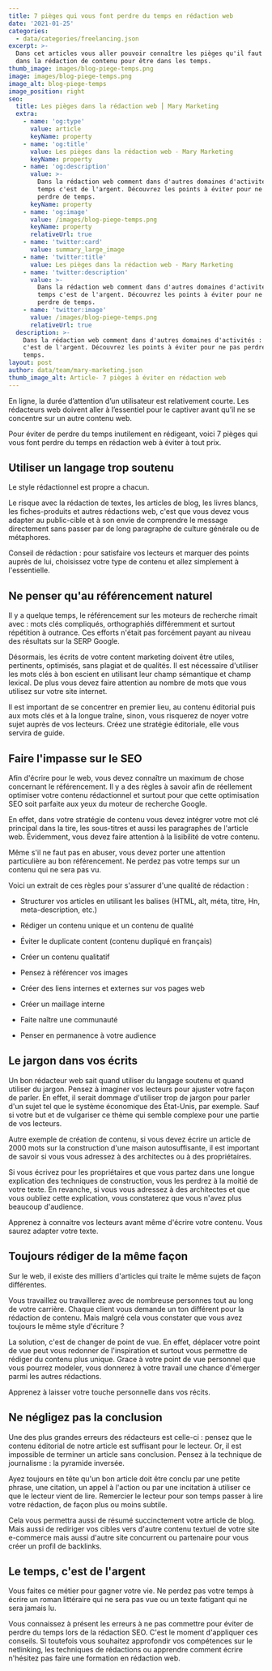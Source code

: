 ```yaml
---
title: 7 pièges qui vous font perdre du temps en rédaction web
date: '2021-01-25'
categories:
  - data/categories/freelancing.json
excerpt: >-
  Dans cet articles vous aller pouvoir connaître les pièges qu'il faut éviter
  dans la rédaction de contenu pour être dans les temps.
thumb_image: images/blog-piege-temps.png
image: images/blog-piege-temps.png
image_alt: blog-piege-temps
image_position: right
seo:
  title: Les pièges dans la rédaction web ⎮ Mary Marketing
  extra:
    - name: 'og:type'
      value: article
      keyName: property
    - name: 'og:title'
      value: Les pièges dans la rédaction web - Mary Marketing
      keyName: property
    - name: 'og:description'
      value: >-
        Dans la rédaction web comment dans d'autres domaines d'activités : le
        temps c'est de l'argent. Découvrez les points à éviter pour ne pas
        perdre de temps.
      keyName: property
    - name: 'og:image'
      value: /images/blog-piege-temps.png
      keyName: property
      relativeUrl: true
    - name: 'twitter:card'
      value: summary_large_image
    - name: 'twitter:title'
      value: Les pièges dans la rédaction web - Mary Marketing
    - name: 'twitter:description'
      value: >-
        Dans la rédaction web comment dans d'autres domaines d'activités : le
        temps c'est de l'argent. Découvrez les points à éviter pour ne pas
        perdre de temps.
    - name: 'twitter:image'
      value: /images/blog-piege-temps.png
      relativeUrl: true
  description: >-
    Dans la rédaction web comment dans d'autres domaines d'activités : le temps
    c'est de l'argent. Découvrez les points à éviter pour ne pas perdre de
    temps.
layout: post
author: data/team/mary-marketing.json
thumb_image_alt: Article- 7 pièges à éviter en rédaction web
---
```

En ligne, la durée d’attention d’un utilisateur est relativement courte. Les rédacteurs web doivent aller à l’essentiel pour le captiver avant qu’il ne se concentre sur un autre contenu web.

Pour éviter de perdre du temps inutilement en rédigeant, voici 7 pièges qui vous font perdre du temps en rédaction web à éviter à tout prix.

## Utiliser un langage trop soutenu

Le style rédactionnel est propre a chacun.

Le risque avec la rédaction de textes, les articles de blog, les livres blancs, les fiches-produits et autres rédactions web, c'est que vous devez vous adapter au public-cible et à son envie de comprendre le message directement sans passer par de long paragraphe de culture générale ou de métaphores.

Conseil de rédaction : pour satisfaire vos lecteurs et marquer des points auprès de lui, choisissez votre type de contenu et allez simplement à l'essentielle.

## Ne penser qu'au référencement naturel

Il y a quelque temps, le référencement sur les moteurs de recherche rimait avec : mots clés compliqués, orthographiés différemment et surtout répétition à outrance. Ces efforts n'était pas forcément payant au niveau des résultats sur la SERP Google.

Désormais, les écrits de votre content marketing doivent être utiles, pertinents, optimisés, sans plagiat et de qualités. Il est nécessaire d'utiliser les mots clés à bon escient en utilisant leur champ sémantique et champ lexical. De plus vous devez faire attention au nombre de mots que vous utilisez sur votre site internet.

Il est important de se concentrer en premier lieu, au contenu éditorial puis aux mots clés et à la longue traîne, sinon, vous risquerez de noyer votre sujet auprès de vos lecteurs. Créez une stratégie éditoriale, elle vous servira de guide.

## Faire l'impasse sur le SEO

Afin d'écrire pour le web, vous devez connaître un maximum de chose concernant le référencement. Il y a des règles à savoir afin de réellement optimiser votre contenu rédactionnel et surtout pour que cette optimisation SEO soit parfaite aux yeux du moteur de recherche Google.

En effet, dans votre stratégie de contenu vous devez intégrer votre mot clé principal dans la tire, les sous-titres et aussi les paragraphes de l'article web. Évidemment, vous devez faire attention à la lisibilité de votre contenu.

Même s'il ne faut pas en abuser, vous devez porter une attention particulière au bon référencement. Ne perdez pas votre temps sur un contenu qui ne sera pas vu.

Voici un extrait de ces règles pour s'assurer d'une qualité de rédaction : 

*   Structurer vos articles en utilisant les balises (HTML, alt, méta, titre, Hn, meta-description, etc.)

*   Rédiger un contenu unique et un contenu de qualité

*   Éviter le duplicate content (contenu dupliqué en français)

*   Créer un contenu qualitatif

*   Pensez à référencer vos images

*   Créer des liens internes et externes sur vos pages web

*   Créer un maillage interne

*   Faite naître une communauté

*   Penser en permanence à votre audience

## Le jargon dans vos écrits

Un bon rédacteur web sait quand utiliser du langage soutenu et quand utiliser du jargon. Pensez à imaginer vos lecteurs pour ajuster votre façon de parler. En effet, il serait dommage d'utiliser trop de jargon pour parler d'un sujet tel que le système économique des État-Unis, par exemple. Sauf si votre but et de vulgariser ce thème qui semble complexe pour une partie de vos lecteurs.

Autre exemple de création de contenu, si vous devez écrire un article de 2000 mots sur la construction d'une maison autosuffisante, il est important de savoir si vous vous adressez à des architectes ou à des propriétaires.

Si vous écrivez pour les propriétaires et que vous partez dans une longue explication des techniques de construction, vous les perdrez à la moitié de votre texte. En revanche, si vous vous adressez à des architectes et que vous oubliez cette explication, vous constaterez que vous n'avez plus beaucoup d'audience.

Apprenez à connaitre vos lecteurs avant même d'écrire votre contenu. Vous saurez adapter votre texte.

## Toujours rédiger de la même façon

Sur le web, il existe des milliers d'articles qui traite le même sujets de façon différentes.

Vous travaillez ou travaillerez avec de nombreuse personnes tout au long de votre carrière. Chaque client vous demande un ton différent pour la rédaction de contenu. Mais malgré cela vous constater que vous avez toujours le même style d'écriture ? 

La solution, c'est de changer de point de vue. En effet, déplacer votre point de vue peut vous redonner de l'inspiration et surtout vous permettre de rédiger du contenu plus unique. Grace à votre point de vue personnel que vous pourrez modeler, vous donnerez à votre travail une chance d'émerger parmi les autres rédactions.

Apprenez à laisser votre touche personnelle dans vos récits.

## Ne négligez pas la conclusion

Une des plus grandes erreurs des rédacteurs est celle-ci : pensez que le contenu éditorial de notre article est suffisant pour le lecteur. Or, il est impossible de terminer un article sans conclusion. Pensez à la technique de journalisme : la pyramide inversée.

Ayez toujours en tête qu'un bon article doit être conclu par une petite phrase, une citation, un appel à l'action ou par une incitation à utiliser ce que le lecteur vient de lire. Remercier le lecteur pour son temps passer à lire votre rédaction, de façon plus ou moins subtile.

Cela vous permettra aussi de résumé succinctement votre article de blog. Mais aussi de rediriger vos cibles vers d'autre contenu textuel de votre site  e-commerce mais aussi d'autre site concurrent ou partenaire pour vous créer un profil de backlinks.

## Le temps, c'est de l'argent

Vous faites ce métier pour gagner votre vie. Ne perdez pas votre temps à écrire un roman littéraire qui ne sera pas vue ou un texte fatigant qui ne sera jamais lu.

Vous connaissez à présent les erreurs à ne pas commettre pour éviter de perdre du temps lors de la rédaction SEO. C'est le moment d'appliquer ces conseils. Si toutefois vous souhaitez approfondir vos compétences sur le netlinking, les techniques de rédactions ou apprendre comment écrire n'hésitez pas faire une formation en rédaction web.
